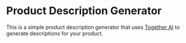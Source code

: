 # Product Description Generator

This is a simple product description generator that uses [Together AI](https://together.ai) to generate descriptions for your product.
